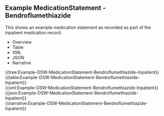 <div class="warning"><span class="ClinicalWarn"></span></div>

## Example MedicationStatement - Bendroflumethiazide
This shows an example medication statement as recorded as part of the inpatient medication record.

<div class="tab-wrap">
  <ul class="tab-head">
    <li class="tablink" onclick="openCity(this,'tabtree')" data-target="tabtree">
      Overview
    </li>
    <li class="tablink" onclick="openCity(this,'tabtable')" data-target="tabtable">
      Table
    </li>
    <li class="tablink tab-active" onclick="openCity(this,'tabxml')" data-target="tabxml">
      XML
    </li>    
    <li class="tablink" onclick="openCity(this,'tabjson')" data-target="tabjson">
      JSON
    </li>    
    <li class="tablink" onclick="openCity(this,'tabnarrative')" data-target="tabnarrative">
      Narrative
    </li>
  </ul>
  <div class="tab-main">
    <div id="tabtree" class="tabcontent">
      {{tree:Example-DSW-MedicationStatement-Bendroflumethiazide-Inpatient}}
    </div>
    <div id="tabtable" class="tabcontent">
      {{table:Example-DSW-MedicationStatement-Bendroflumethiazide-Inpatient}}
    </div>       
    <div id="tabxml" class="tabcontent active">      
      {{xml:Example-DSW-MedicationStatement-Bendroflumethiazide-Inpatient}}
    </div>
    <div id="tabjson" class="tabcontent">
      {{json:Example-DSW-MedicationStatement-Bendroflumethiazide-Inpatient}}
    </div>       
    <div id="tabnarrative" class="tabcontent">
      {{narrative:Example-DSW-MedicationStatement-Bendroflumethiazide-Inpatient}}
    </div>  
  </div>
</div>